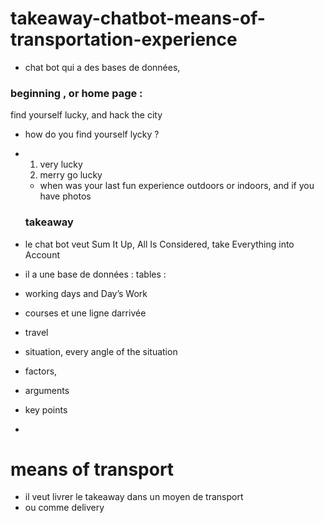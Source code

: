 # takeaway-chatbot-means-of-transportation-experience
- chat bot qui a des bases de données, 
### beginning , or home page : 
find yourself lucky, and hack the city
- how do you find yourself lycky ?
- 1. very lucky
  2. merry go lucky

  - when was your last fun experience outdoors or indoors, and if you have photos
 
  ### takeaway
- le chat bot veut Sum It Up, All Is Considered, take Everything into Account
- il a une base de données : tables :

- working days and Day’s Work
- courses et une ligne darrivée
- travel
- situation, every angle of the situation
- factors,
- arguments
- key points
- 
# means of transport
- il veut livrer le takeaway dans un moyen de transport
- ou comme delivery

